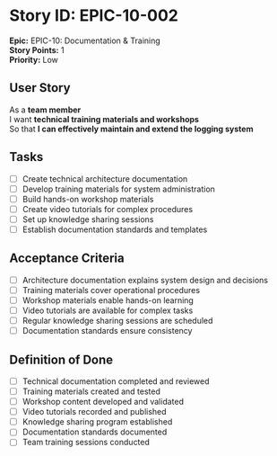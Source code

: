 # Story ID: EPIC-10-002

**Epic:** EPIC-10: Documentation & Training  
**Story Points:** 1  
**Priority:** Low

## User Story

As a **team member**  
I want **technical training materials and workshops**  
So that **I can effectively maintain and extend the logging system**

## Tasks

- [ ] Create technical architecture documentation
- [ ] Develop training materials for system administration
- [ ] Build hands-on workshop materials
- [ ] Create video tutorials for complex procedures
- [ ] Set up knowledge sharing sessions
- [ ] Establish documentation standards and templates

## Acceptance Criteria

- [ ] Architecture documentation explains system design and decisions
- [ ] Training materials cover operational procedures
- [ ] Workshop materials enable hands-on learning
- [ ] Video tutorials are available for complex tasks
- [ ] Regular knowledge sharing sessions are scheduled
- [ ] Documentation standards ensure consistency

## Definition of Done

- [ ] Technical documentation completed and reviewed
- [ ] Training materials created and tested
- [ ] Workshop content developed and validated
- [ ] Video tutorials recorded and published
- [ ] Knowledge sharing program established
- [ ] Documentation standards documented
- [ ] Team training sessions conducted
